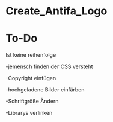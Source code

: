 # Create_Antifa_Logo

# To-Do

Ist keine reihenfolge

-jemensch finden der CSS versteht

-Copyright einfügen

-hochgeladene Bilder einfärben

-Schriftgröße Ändern

-Librarys verlinken
